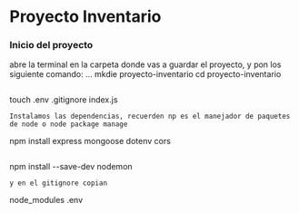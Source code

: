 # Proyecto Inventario
### Inicio del proyecto 
abre la terminal en la carpeta donde vas a guardar el proyecto, y pon los siguiente comando:
...
mkdie proyecto-inventario
cd proyecto-inventario
```
```
touch .env .gitignore index.js
```
Instalamos las dependencias, recuerden np es el manejador de paquetes de node o node package manage
```
npm install express mongoose dotenv cors
```
```
npm install --save-dev nodemon
```
y en el gitignore copian
```
node_modules
.env
```